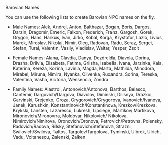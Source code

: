 Barovian Names

You can use the following lists to create Barovian NPC names on the fly.

- Male Names: Alek, Andrej, Anton, Balthazar, Bogan, Boris, Dargos, Darzin, Dragomir, Emeric, Falkon, Frederich, Franz, Gargosh, Gorek, Grygori, Hans, Harkus, Ivan, Jirko, Kobal, Korga, Krystofor, Lazlo, Livius, Marek, Miroslav, Nikolaj, Nimir, Oleg, Radovan, Radu, Seraz, Sergei, Stefan, Tural, Valentin, Vasily, Vladislav, Waltar, Yesper, Zsolt
    
- Female Names: Alana, Clavdia, Danya, Dezdrelda, Diavola, Dorina, Drasha, Drilvia, Elisabeta, Fatima, Grilsha, Isabella, Ivana, Jarzinka, Kala, Katerina, Kereza, Korina, Lavinia, Magda, Marta, Mathilda, Minodora, Mirabel, Miruna, Nimira, Nyanka, Olivenka, Ruxandra, Sorina, Tereska, Valentina, Vasha, Victoria, Wensencia, Zondra
    
- Family Names: Alastroi, Antonovich/Antonova, Barthos, Belasco, Cantemir, Dargovich/Dargova, Diavolov, Diminski, Dilisnya, Drazkoi, Garvinski, Grejenko, Groza, Grygorovich/Grygorova, Ivanovich/Ivanova, Janek, Karushkin, Konstantinovich/Konstantinova, Krezkov/Krezkova, Krykski, Lansten, Lazarescu, Lukresh, Lipsiege, Martikov/ Martikova, Mironovich/Mironovna, Moldovar, Nikolovich/ Nikolova, Nimirovich/Nimirova, Oronovich/Oronova, Petrovich/Petrovna, Polensky, Radovich/Radova, Rilsky, Stefanovich/Stefanova, Strazni, Swilovich/Swilova, Taltos, Targolov/Targolova, Tyminski, Ulbrek, Ulrich, Vadu, Voltanescu, Zalenski, Zalken